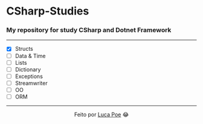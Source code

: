 
# CSharp-Studies
<h3>My repository for study CSharp and Dotnet Framework</h3>
<hr>

 - [x] Structs
 - [ ] Data & Time
 - [ ] Lists
 - [ ] Dictionary
 - [ ] Exceptions
 - [ ] Streamwriter
 - [ ] OO
 - [ ] ORM
<hr>
<div align="center">
	Feito por <a href="https://github.com/iamthepoe" target="_blank">Luca Poe</a> 
	&#128514;
</div>
